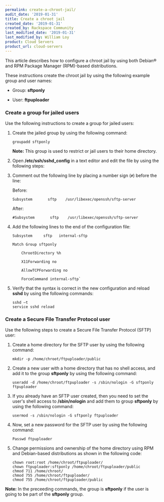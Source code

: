 ```yaml
---
permalink: create-a-chroot-jail/
audit_date: '2019-01-31'
title: Create a chroot jail
created_date: '2019-01-31'
created_by: Rackspace Community
last_modified_date: '2019-01-31'
last_modified_by: William Loy
product: Cloud Servers
product_url: cloud-servers
---
```


This article describes how to configure a chroot jail by using both Debian&reg; and RPM Package Manager (RPM)-based distributions.

These instructions create the chroot jail by using the following example group and user names:

  - Group: **sftponly**

  - User: **ftpuploader**


### Create a group for jailed users

Use the following instructions to create a group for jailed users:

1. Create the jailed group by using the following command:

       groupadd sftponly

   **Note:** This group is used to restrict or jail users to their home directory.


2. Open **/etc/ssh/sshd_config** in a text editor and edit the file by using the following steps:

  1. Comment out the following line by placing a number sign (`#`) before the line:
      
      Before:

         Subsystem       sftp    /usr/libexec/openssh/sftp-server
         
      After:
         
         #Subsystem       sftp    /usr/libexec/openssh/sftp-server

  2. Add the following lines to the end of the configuration file:

         Subsystem     sftp   internal-sftp

         Match Group sftponly

             ChrootDirectory %h

             X11Forwarding no

             AllowTCPForwarding no

             ForceCommand internal-sftp`

3. Verify that the syntax is correct in the new configuration and reload **sshd** by using the following commands:

       sshd –t
       service sshd reload

### Create a Secure File Transfer Protocol user

Use the following steps to create a Secure File Transfer Protocol (SFTP) user:

1. Create a home directory for the SFTP user by using the following command:

    `mkdir -p /home/chroot/ftpuploader/public`


2. Create a new user with a home directory that has no shell access, and add it to the group **sftponly** by using the following command:

    `useradd -d /home/chroot/ftpuploader -s /sbin/nologin -G sftponly ftpuploader`

3. If you already have an SFTP user created, then you need to set the user's shell access to **/sbin/nologin** and add them to group **sftponly** by using the following command:

    `usermod -s /sbin/nologin -G sftponly ftpuploader`

4. Now, set a new password for the SFTP user by using the following command:

    `Passwd ftpuploader`


5. Change permissions and ownership of the home directory using RPM and Debian-based distributions as shown in the following code:


       chown root:root /home/chroot/ftpuploader/
       chown ftpuploader:sftponly /home/chroot/ftpuploader/public
       chmod 711 /home/chroot/
       chmod 755 /home/chroot/ftpuploader/
       chmod 755 /home/chroot/ftpuploader/public

**Note:** In the preceeding commands, the group is **sftponly** if the user is going to be part of the **sftponly** group.



